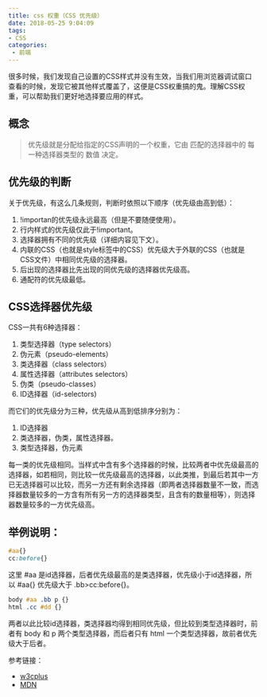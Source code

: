 ```yaml
---
title: css 权重（CSS 优先级）
date: 2018-05-25 9:04:09
tags:
- CSS
categories: 
 - 前端
---
```

很多时候，我们发现自己设置的CSS样式并没有生效，当我们用浏览器调试窗口查看的时候，发现它被其他样式覆盖了，这便是CSS权重搞的鬼。理解CSS权重，可以帮助我们更好地选择要应用的样式。

## 概念

> 优先级就是分配给指定的CSS声明的一个权重，它由 匹配的选择器中的 每一种选择器类型的 数值 决定。

## 优先级的判断

关于优先级，有这么几条规则，判断时依照以下顺序（优先级由高到低）：

1. !importan的优先级永远最高（但是不要随便使用）。
2. 行内样式的优先级仅此于!important。
3. 选择器拥有不同的优先级（详细内容见下文）。
4. 内联的CSS（也就是style标签中的CSS）优先级大于外联的CSS（也就是CSS文件）中相同优先级的选择器。
5. 后出现的选择器比先出现的同优先级的选择器优先级高。
6. 通配符的优先级最低。

## CSS选择器优先级

CSS一共有6种选择器：

1. 类型选择器（type selectors）
2. 伪元素（pseudo-elements）
3. 类选择器（class selectors）
4. 属性选择器（attributes selectors）
5. 伪类（pseudo-classes）
6. ID选择器（id-selectors)

而它们的优先级分为三种，优先级从高到低排序分别为：

1. ID选择器
1. 类选择器，伪类，属性选择器。
1. 类型选择器，伪元素

每一类的优先级相同。当样式中含有多个选择器的时候，比较两者中优先级最高的选择器，如若相同，则比较一优先级最高的选择器，以此类推，到最后若其中一方已无选择器可以比较，而另一方还有剩余选择器（即两者选择器数量不一致，而选择器数量较多的一方含有所有另一方的选择器类型，且含有的数量相等），则选择器数量较多的一方优先级高。

## 举例说明：

```CSS
#aa{}
cc:before{}
```

这里 #aa 是id选择器，后者优先级最高的是类选择器，优先级小于id选择器，所以 #aa{} 优先级大于 .bb>cc:before{}。 

```CSS
body #aa .bb p {}
html .cc #dd {}
```

两者以此比较id选择器，类选择器均得到相同优先级，但比较到类型选择器时，前者有 body 和 p 两个类型选择器，而后者只有 html 一个类型选择器，故前者优先级大于后者。

参考链接：

- [w3cplus](http://www.w3cplus.com/css/css-specificity-things-you-should-know.html)
- [MDN](https://developer.mozilla.org/zh-CN/docs/Web/CSS/Specificity)